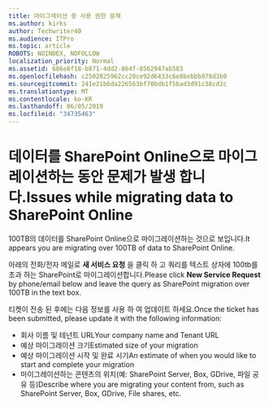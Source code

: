 ```yaml
---
title: 마이그레이션 중 사용 권한 문제
ms.author: kirks
author: Techwriter40
ms.audience: ITPro
ms.topic: article
ROBOTS: NOINDEX, NOFOLLOW
localization_priority: Normal
ms.assetid: 686e8f18-b871-4dd2-864f-8562947ab583
ms.openlocfilehash: c2502825962cc20ce92d6433c6e8bebbb978d3b0
ms.sourcegitcommit: 241e21b6da226563bf70bdb1f5bad3d91c38cd2c
ms.translationtype: MT
ms.contentlocale: ko-KR
ms.lasthandoff: 06/05/2019
ms.locfileid: "34735463"
---
```

# <a name="issues-while-migrating-data-to-sharepoint-online"></a><span data-ttu-id="02bb8-102">데이터를 SharePoint Online으로 마이그레이션하는 동안 문제가 발생 합니다.</span><span class="sxs-lookup"><span data-stu-id="02bb8-102">Issues while migrating data to SharePoint Online</span></span>

<span data-ttu-id="02bb8-103">100TB의 데이터를 SharePoint Online으로 마이그레이션하는 것으로 보입니다.</span><span class="sxs-lookup"><span data-stu-id="02bb8-103">It appears you are migrating over 100TB of data to SharePoint Online.</span></span>

<span data-ttu-id="02bb8-104">아래의 전화/전자 메일로 **새 서비스 요청** 을 클릭 하 고 쿼리를 텍스트 상자에 100tb를 초과 하는 SharePoint로 마이그레이션합니다.</span><span class="sxs-lookup"><span data-stu-id="02bb8-104">Please click **New Service Request** by phone/email below and leave the query as SharePoint migration over 100TB in the text box.</span></span>

<span data-ttu-id="02bb8-105">티켓이 전송 된 후에는 다음 정보를 사용 하 여 업데이트 하세요.</span><span class="sxs-lookup"><span data-stu-id="02bb8-105">Once the ticket has been submitted, please update it with the following information:</span></span> 

- <span data-ttu-id="02bb8-106">회사 이름 및 테넌트 URL</span><span class="sxs-lookup"><span data-stu-id="02bb8-106">Your company name and Tenant URL</span></span>
- <span data-ttu-id="02bb8-107">예상 마이그레이션 크기</span><span class="sxs-lookup"><span data-stu-id="02bb8-107">Estimated size of your migration</span></span>
- <span data-ttu-id="02bb8-108">예상 마이그레이션 시작 및 완료 시기</span><span class="sxs-lookup"><span data-stu-id="02bb8-108">An estimate of when you would like to start and complete your migration</span></span>
- <span data-ttu-id="02bb8-109">마이그레이션하는 콘텐츠의 위치(예: SharePoint Server, Box, GDrive, 파일 공유 등)</span><span class="sxs-lookup"><span data-stu-id="02bb8-109">Describe where you are migrating your content from, such as SharePoint Server, Box, GDrive, File shares, etc.</span></span>


  

